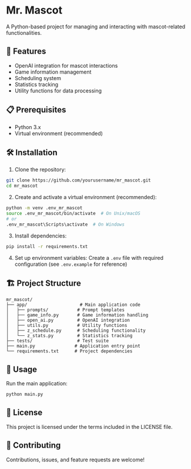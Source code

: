 # Mr. Mascot

A Python-based project for managing and interacting with mascot-related functionalities.

## 🚀 Features

- OpenAI integration for mascot interactions
- Game information management
- Scheduling system
- Statistics tracking
- Utility functions for data processing

## 📋 Prerequisites

- Python 3.x
- Virtual environment (recommended)

## 🛠️ Installation

1. Clone the repository:
```bash
git clone https://github.com/yourusername/mr_mascot.git
cd mr_mascot
```

2. Create and activate a virtual environment (recommended):
```bash
python -m venv .env_mr_mascot
source .env_mr_mascot/bin/activate  # On Unix/macOS
# or
.env_mr_mascot\Scripts\activate  # On Windows
```

3. Install dependencies:
```bash
pip install -r requirements.txt
```

4. Set up environment variables:
Create a `.env` file with required configuration (see `.env.example` for reference)

## 🏗️ Project Structure

```
mr_mascot/
├── app/                    # Main application code
│   ├── prompts/           # Prompt templates
│   ├── game_info.py       # Game information handling
│   ├── open_ai.py         # OpenAI integration
│   ├── utils.py           # Utility functions
│   ├── z_schedule.py      # Scheduling functionality
│   └── z_stats.py         # Statistics tracking
├── tests/                 # Test suite
├── main.py               # Application entry point
└── requirements.txt      # Project dependencies
```

## 🚀 Usage

Run the main application:
```bash
python main.py
```

## 📝 License

This project is licensed under the terms included in the LICENSE file.

## 🤝 Contributing

Contributions, issues, and feature requests are welcome!